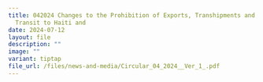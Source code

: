 ```yaml
---
title: 042024 Changes to the Prohibition of Exports, Transhipments and Goods in
  Transit to Haiti and
date: 2024-07-12
layout: file
description: ""
image: ""
variant: tiptap
file_url: /files/news-and-media/Circular_04_2024__Ver_1_.pdf
---
```

